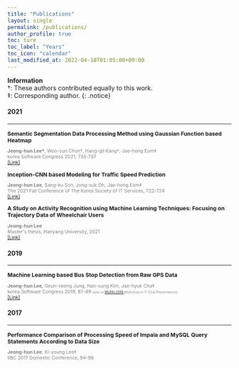 ```yaml
---
title: "Publications"
layout: single
permalink: /publications/
author_profile: true
toc: ture
toc_label: "Years"
toc_icon: "calendar"
last_modified_at: 2022-04-10T01:05:00+09:00
---
```


<!-- International Journal
International Conference
Domestic Journal
Domestic Conference -->

**Information**  
†: These authors contributed equally to this work.  
‡: Corresponding author.
{: .notice}

#### 2021
---
<p style="font-size: 0.875em; margin-bottom: 0px;">
    <b>Semantic Segmentation Data Processing Method using Gaussian Function based Heatmap</b>
</p>
<p style="font-size: 0.75em; color: gray;">
    <b>Jeong-hun Lee†</b>, Woo-sun Chon†, Hang-gil Kang†, Jae-hong Eom‡<br/>
    korea Software Congress 2021, 735-737<br/>
    <a href="https://www.dbpia.co.kr/Journal/articleDetail?nodeId=NODE11035835">
        [Link]
    </a>
</p>

<p style="font-size: 0.875em; margin-bottom: 0px;">
    <b>Inception-CNN based Modeling for Traffic Speed Prediction</b>
</p>
<p style="font-size: 0.75em; color: gray;">
    <b>Jeong-hun Lee</b>, Sang-ku Son, Jong-suk Oh, Jae-hong Eom‡<br/>
    The 2021 Fall Conference of The Korea Society of IT Services, 722-724<br/>
    <a href="https://www.itservice.or.kr/data02.html?bmode=read&bid=data1&id_no=762&l=1">
        [Link]
    </a>
</p>

<p style="font-size: 0.875em; margin-bottom: 0px;">
    <b>A Study on Activity Recognition using Machine Learning Techniques: Focusing on Trajectory Data of Wheelchair Users</b>
</p>
<p style="font-size: 0.75em; color: gray;">
    <b>Jeong-hun Lee</b><br/>
    Master's thesis, Hanyang University, 2021<br/>
    <a href="https://repository.hanyang.ac.kr/handle/20.500.11754/158938">
        [Link]
    </a>
</p>

#### 2019
---
<p style="font-size: 0.875em; margin-bottom: 0px;">
    <b>Machine Learning based Bus Stop Detection from Raw GPS Data</b>
</p>
<p style="font-size: 0.75em; color: gray;">
    <b>Jeong-hun Lee</b>, Geun-seong Jung, Han-sung Kim, Jae-hyuk Cha‡<br/>
    korea Software Congress 2019, 87-89
    <sapn style="font-size: 0.688em; color: gray;">
        (also at
        <a href="https://www.ftsm.ukm.my/wuhu2019/WUHU%202019%20PROGRAMME%20BOOK%201.pdf">
           WUHU 2019
        </a>
        Workshop in IT (Oral Presentation))<br/>
    </sapn>
    <a href="https://www.dbpia.co.kr/journal/articleDetail?nodeId=NODE09301494">
        [Link]
    </a>
</p>

#### 2017
---
<p style="font-size: 0.875em; margin-bottom: 0px;">
    <b>Performance Comparison of Processing Speed of Impala and MySQL Query Statements According to Data Size</b>
</p>
<p style="font-size: 0.75em; color: gray;">
    <b>Jeong-hun Lee</b>, Ki-young Lee‡<br/>
    IIBC 2017 Domestic Conference, 94-96
</p>